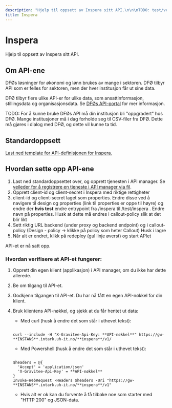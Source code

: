 ```yaml
---
description: "Hjelp til oppsett av Inspera sitt API.\n\n\nTODO: test/verifisering"
title: Inspera
---
```


# Inspera

Hjelp til oppsett av Inspera sitt API.



## Om API-ene


DFØs løsninger for økonomi og lønn brukes av mange i sektoren. DFØ tilbyr API som er felles for sektoren, men der hver institusjon får ut sine data.


DFØ tilbyr flere ulike API-er for ulike data, som ansattinformasjon, stillingsdata og organisasjonsdata. Se [DFØs API-portal](https://api-portal.dfo.no/) for mer informasjon.


TODO: For å kunne bruke DFØs API må din institusjon bli "oppgradert" hos DFØ. Mange institusjoner må i dag forholde seg til CSV-filer fra DFØ. Dette må gjøres i dialog med DFØ, og dette vil kunne ta tid.


## Standardoppsett


[Last ned template for API-definisjonen for Inspera.](/docs/datadeling/teknisk-plattform/api/Inspera-api-template.json)

## Hvordan sette opp API-ene


1. Last ned standardoppsettet over, og opprett tjenesten i API manager. Se [veileder for å registrere en tjeneste i API manager via fil](/docs/datadeling/veiledere/api-manager/importer-api).
2. Opprett client-id og client-secret i Inspera med riktige rettigheter
3. client-id og client-secret laget som properties. Endre disse ved å navigere til design og properties (link til properties er oppe til høyre) og endre der
**hvis test** endre entrypoint fra /inspera til /test/inspera . Endre navn på properties. Husk at dette må endres i callout-policy slik at det blir likt
4. Sett riktig URL backend (under proxy og backend endpoint) og i callout-policy (Design - policy -> klikke på policy som heter Callout) Husk i lagre
5. Når alt er endret, klikk på redeploy (gul linje øverst) og start APIet

API-et er nå satt opp.


### Hvordan verifisere at API-et fungerer:


1. Opprett din egen klient (applikasjon) i API manager, om du ikke har dette allerede.
2. Be om tilgang til API-et.
3. Godkjenn tilgangen til API-et. Du har nå fått en egen API-nøkkel for din klient.
4. Bruk klientens API-nøkkel, og sjekk at du får hentet ut data:
	* Med curl (husk å endre det som står i uthevet tekst):
	 
	```
	
	curl --include -H "X-Gravitee-Api-Key: **API-nøkkel**" https://gw-**INSTANS**.intark.uh-it.no/**inspera**/v1/
	
	```
	
	* Med Powershell (husk å endre det som står i uthevet tekst):
	 
	```
	
	$headers = @{
	  'Accept' = 'application/json'
	  'X-Gravitee-Api-Key' = **API-nøkkel**
	}
	Invoke-WebRequest -Headers $headers -Uri "https://gw-**INSTANS**.intark.uh-it.no/**inspera**/v1"    
	```
	
	* Hvis alt er ok kan du forvente å få tilbake noe som starter med "HTTP 200" og JSON-data.
